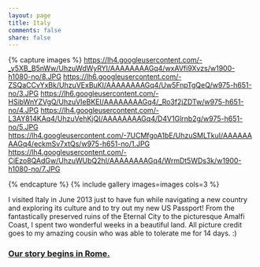 ```yaml
---
layout: page
title: Italy
comments: false
share: false
---
```


{% capture images %}
	https://lh4.googleusercontent.com/-_y5XB_B5nWw/UhzuWdWyRYI/AAAAAAAAGq4/wxAVfi9Xvzs/w1900-h1080-no/8.JPG
	https://lh6.googleusercontent.com/-ZSQaCCvYxBk/UhzuVExBuKI/AAAAAAAAGq4/Uw5FnpTgQeQ/w975-h651-no/3.JPG
	https://lh6.googleusercontent.com/-HSibWnYZVgQ/UhzuVIeBKEI/AAAAAAAAGq4/_Ro3f2jZDTw/w975-h651-no/4.JPG
	https://lh4.googleusercontent.com/-L3AY814KAq4/UhzuVehKjQI/AAAAAAAAGq4/D4V1Glrnb2g/w975-h651-no/5.JPG
	https://lh4.googleusercontent.com/-7UCMfgoA1bE/UhzuSMLTkuI/AAAAAAAAGq4/eckmSv7xtQs/w975-h651-no/1.JPG
	https://lh4.googleusercontent.com/-CiEzo8QAdGw/UhzuWUbQ2hI/AAAAAAAAGq4/WrmDt5WDs3k/w1900-h1080-no/7.JPG

{% endcapture %}
{% include gallery images=images cols=3 %}

I visited Italy in June 2013 just to have fun while navigating a new country and exploring its culture and to try out my new US Passport! From the fantastically preserved ruins of the Eternal City to the picturesque Amalfi Coast, I spent two wonderful weeks in a beautiful land. All picture credit goes to my amazing cousin who was able to tolerate me for 14 days. :)

    
### [Our story begins in Rome. <i class="fa fa-arrow-circle-right"></i>](rome.html) 